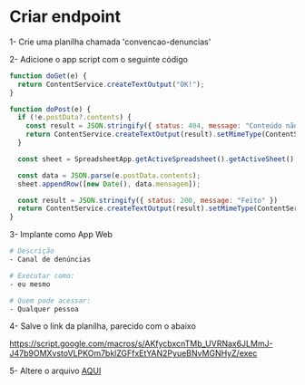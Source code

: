 # Criar endpoint

1- Crie uma planílha chamada 'convencao-denuncias'

2- Adicione o app script com o seguinte código
```js
function doGet(e) {
  return ContentService.createTextOutput("OK!");
}

function doPost(e) {
  if (!e.postData?.contents) {
    const result = JSON.stringify({ status: 404, message: "Conteúdo não encontrado" })
    return ContentService.createTextOutput(result).setMimeType(ContentService.MimeType.JSON);
  }

  const sheet = SpreadsheetApp.getActiveSpreadsheet().getActiveSheet();

  const data = JSON.parse(e.postData.contents);
  sheet.appendRow([new Date(), data.mensagem]);

  const result = JSON.stringify({ status: 200, message: "Feito" })
  return ContentService.createTextOutput(result).setMimeType(ContentService.MimeType.JSON);
}
```

3- Implante como App Web

```bash
# Descrição
- Canal de denúncias

# Executar como:
- eu mesmo

# Quem pode acessar:
- Qualquer pessoa
```

4- Salve o link da planílha, parecido com o abaixo 

https://script.google.com/macros/s/AKfycbxcnTMb_UVRNax6JLMmJ-J47b9OMXvstoVLPKOm7bklZGFfxEtYAN2PyueBNvMGNHyZ/exec

5- Altere o arquivo [AQUI](../../src/constants/sheets.ts)
